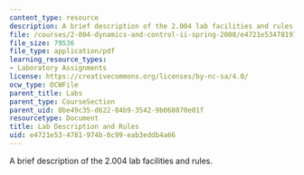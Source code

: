```yaml
---
content_type: resource
description: A brief description of the 2.004 lab facilities and rules.
file: /courses/2-004-dynamics-and-control-ii-spring-2008/e4721e534781974b0c99eab3eddb4a66_descript.pdf
file_size: 79536
file_type: application/pdf
learning_resource_types:
- Laboratory Assignments
license: https://creativecommons.org/licenses/by-nc-sa/4.0/
ocw_type: OCWFile
parent_title: Labs
parent_type: CourseSection
parent_uid: 8be49c35-d622-84b9-3542-9b068070e01f
resourcetype: Document
title: Lab Description and Rules
uid: e4721e53-4781-974b-0c99-eab3eddb4a66
---
```

A brief description of the 2.004 lab facilities and rules.
